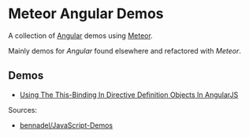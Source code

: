 # Meteor Angular Demos

A collection of [Angular](https://angularjs.org/) demos using [Meteor](https://www.meteor.com/).

Mainly demos for *Angular* found elsewhere and refactored with *Meteor*.

## Demos

* [Using The This-Binding In Directive Definition Objects In AngularJS](demos/meteor-angular-actively-enable-animations)





Sources:
* [bennadel/JavaScript-Demos](https://github.com/bennadel/JavaScript-Demos)
